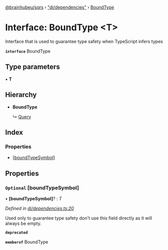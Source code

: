 [@brainhubeu/sqrs](../README.md) › ["di/dependencies"](../modules/_di_dependencies_.md) › [BoundType](_di_dependencies_.boundtype.md)

# Interface: BoundType <**T**>

Interface that is used to guarantee type safety when TypeScript infers types

**`interface`** BoundType

## Type parameters

▪ **T**

## Hierarchy

* **BoundType**

  ↳ [Query](_queries_query_.query.md)

## Index

### Properties

* [[boundTypeSymbol]](_di_dependencies_.boundtype.md#optional-[boundtypesymbol])

## Properties

### `Optional` [boundTypeSymbol]

• **[boundTypeSymbol]**? : *T*

*Defined in [di/dependencies.ts:20](https://github.com/brainhubeu/sqrs/blob/5e9c52a/packages/sqrs/src/di/dependencies.ts#L20)*

Used only to guarantee type safety don't use this field directly as it will always be empty.

**`deprecated`** 

**`memberof`** BoundType
